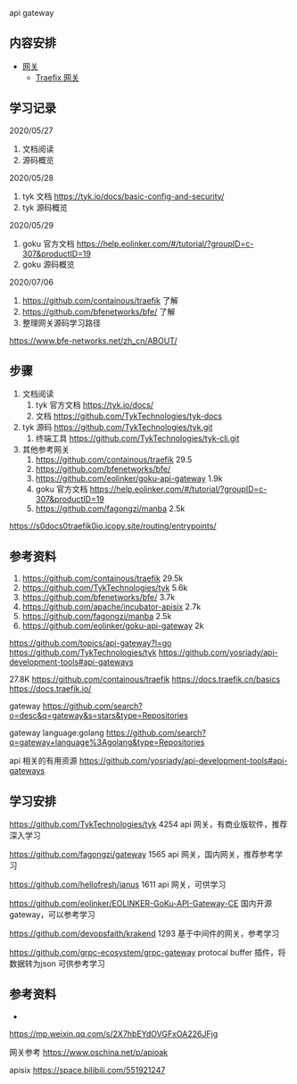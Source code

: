<!-- ---
title: api gateway
date: 2018-11-23 20:51:00
category: src, gateway
--- -->

api gateway

## 内容安排

* [网关](gateway/gateway.md)
  * [Traefix 网关](gateway/traefix/traefix.md)

## 学习记录

2020/05/27
1. 文档阅读
2. 源码概览

2020/05/28
1. tyk 文档 https://tyk.io/docs/basic-config-and-security/
2. tyk 源码概览

2020/05/29
1. goku 官方文档 https://help.eolinker.com/#/tutorial/?groupID=c-307&productID=19
2. goku 源码概览

2020/07/06
1. https://github.com/containous/traefik 了解
2. https://github.com/bfenetworks/bfe/ 了解
3. 整理网关源码学习路径

https://www.bfe-networks.net/zh_cn/ABOUT/

## 步骤

1. 文档阅读
   1. tyk 官方文档 https://tyk.io/docs/
   2. 文档 https://github.com/TykTechnologies/tyk-docs
2. tyk 源码 https://github.com/TykTechnologies/tyk.git
   1. 终端工具 https://github.com/TykTechnologies/tyk-cli.git
3. 其他参考网关
   1. https://github.com/containous/traefik 29.5 
   2. https://github.com/bfenetworks/bfe/
   3. https://github.com/eolinker/goku-api-gateway 1.9k
   4. goku 官方文档 https://help.eolinker.com/#/tutorial/?groupID=c-307&productID=19
   5. https://github.com/fagongzi/manba 2.5k 

https://s0docs0traefik0io.icopy.site/routing/entrypoints/

## 参考资料

1. https://github.com/containous/traefik 29.5k
2. https://github.com/TykTechnologies/tyk 5.6k
3. https://github.com/bfenetworks/bfe/ 3.7k
4. https://github.com/apache/incubator-apisix 2.7k
5. https://github.com/fagongzi/manba 2.5k
6. https://github.com/eolinker/goku-api-gateway 2k


https://github.com/topics/api-gateway?l=go
https://github.com/TykTechnologies/tyk
https://github.com/yosriady/api-development-tools#api-gateways

27.8K
https://github.com/containous/traefik
https://docs.traefik.cn/basics
https://docs.traefik.io/


gateway
https://github.com/search?o=desc&q=gateway&s=stars&type=Repositories


gateway language:golang
https://github.com/search?q=gateway+language%3Agolang&type=Repositories


api 相关的有用资源
https://github.com/yosriady/api-development-tools#api-gateways

## 学习安排

https://github.com/TykTechnologies/tyk 4254
api 网关，有商业版软件，推荐深入学习


https://github.com/fagongzi/gateway 1565
api 网关，国内网关，推荐参考学习


https://github.com/hellofresh/janus 1611
api 网关，可供学习


https://github.com/eolinker/EOLINKER-GoKu-API-Gateway-CE
国内开源gateway，可以参考学习


https://github.com/devopsfaith/krakend 1293
基于中间件的网关，参考学习

https://github.com/grpc-ecosystem/grpc-gateway
protocal buffer 插件，将数据转为json
可供参考学习


## 参考资料

- [](https://github.com/fagongzi/gateway)

https://mp.weixin.qq.com/s/2X7hbEYdOVGFxOA226JFjg

网关参考
https://www.oschina.net/p/apioak

apisix
https://space.bilibili.com/551921247
